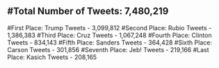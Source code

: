 #Total Number of Tweets: 7,480,219 
---
#First Place: Trump Tweets - 3,099,812
#Second Place: Rubio Tweets - 1,386,383
#Third Place: Cruz Tweets - 1,067,248
#Fourth Place: Clinton Tweets - 834,143
#Fifth Place: Sanders Tweets - 364,428
#Sixth Place: Carson Tweets - 301,856
#Seventh Place: Jeb! Tweets - 219,166
#Last Place: Kasich Tweets - 208,165
